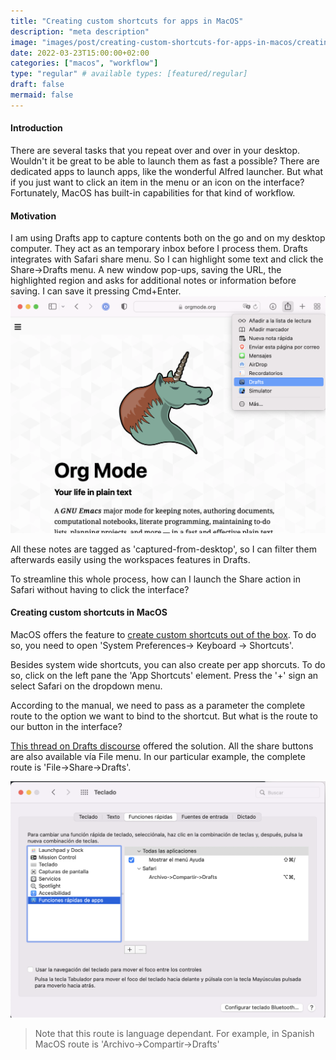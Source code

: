 ```yaml
---
title: "Creating custom shortcuts for apps in MacOS"
description: "meta description"
image: "images/post/creating-custom-shortcuts-for-apps-in-macos/creating-custom-shortcuts-for-apps-in-macos.png"
date: 2022-03-23T15:00:00+02:00
categories: ["macos", "workflow"]
type: "regular" # available types: [featured/regular]
draft: false
mermaid: false
---
```

#### Introduction
There are several tasks that you repeat over and over in your desktop. Wouldn't it be great to be able to launch them as fast a possible? There are dedicated apps to launch apps, like the wonderful Alfred launcher. But what if you just want to click an item in the menu or an icon on the interface? Fortunately, MacOS has built-in capabilities for that kind of workflow.

#### Motivation
I am using Drafts app to capture contents both on the go and on my desktop computer. They act as an temporary inbox before I process them. Drafts integrates with Safari share menu. So I can highlight some text and click the Share->Drafts menu. A new window pop-ups, saving the URL, the highlighted region and asks for additional notes or information before saving. I can save it pressing Cmd+Enter.
![Share in Drafts button](images/post/creating-custom-shortcuts-for-apps-in-macos/share-in-drafts-button.png)

All these notes are tagged as 'captured-from-desktop', so I can filter them afterwards easily using the workspaces features in Drafts.

To streamline this whole process, how can I launch the Share action in Safari without having to click the interface?

#### Creating custom shortcuts in MacOS
MacOS offers the feature to [create custom shortcuts out of the box](https://support.apple.com/en-us/guide/mac-help/mchlp2271/mac). To do so, you need to open 'System Preferences-> Keyboard -> Shortcuts'.

Besides system wide shortcuts, you can also create per app shorcuts. To do so, click on the left pane the 'App Shortcuts' element. Press the '+' sign an select Safari on the dropdown menu.

According to the manual, we need to pass as a parameter the complete route to the option we want to bind to the shortcut. But what is the route to our button in the interface?

[This thread on Drafts discourse](https://forums.getdrafts.com/t/capture-quotes-from-webpages-with-refering-urls/6727/18) offered the solution. All the share buttons are also available vía File menu. In our particular example, the complete route is 'File->Share->Drafts'. 

![App shortcuts](images/post/creating-custom-shortcuts-for-apps-in-macos/app-shortcuts.png)

>Note that this route is language dependant. For example, in Spanish MacOS route is 'Archivo->Compartir->Drafts' 

